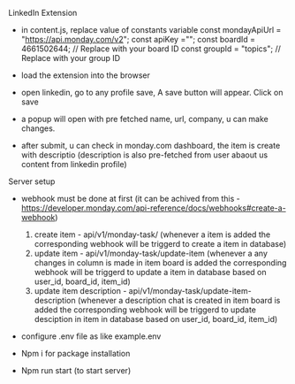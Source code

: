 LinkedIn Extension

- in content.js, replace value of constants variable
   const mondayApiUrl = "https://api.monday.com/v2";
   const apiKey ="";
   const boardId = 4661502644; // Replace with your board ID
   const groupId = "topics"; // Replace with your group ID

- load the extension into the browser 
- open linkedin, go to any profile save, A save button will appear. Click on save
- a popup will open with pre fetched name, url, company, u can make changes.
- after submit, u can check in monday.com dashboard, the item is create with descriptio 
   (description is also pre-fetched from user abaout us content from linkedin profile)



Server setup

- webhook must be done at first (it can be achived from this - https://developer.monday.com/api-reference/docs/webhooks#create-a-webhook)
   1. create item - api/v1/monday-task/  (whenever a item is added the corresponding webhook will be triggerd to create a item in database)
   2. update item - api/v1/monday-task/update-item  (whenever a any changes in column is made in item board is added the corresponding webhook will be triggerd to update a item in database based on user_id, board_id, item_id)
   3. update item description - api/v1/monday-task/update-item-description  (whenever a description chat is created in item board is added the corresponding webhook will be triggerd to update desciption in item in database based on user_id, board_id, item_id)

- configure .env file as like example.env
- Npm i for package installation
- Npm run start (to start server)